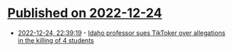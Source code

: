 # [Published on 2022-12-24](index.md)

* [2022-12-24, 22:39:19](https://news.ycombinator.com/item?id=34121873) - [Idaho professor sues TikToker over allegations in the killing of 4 students](https://www.nbcnews.com/news/us-news/idaho-professor-sues-tiktoker-allegations-killing-4-university-student-rcna63149)
